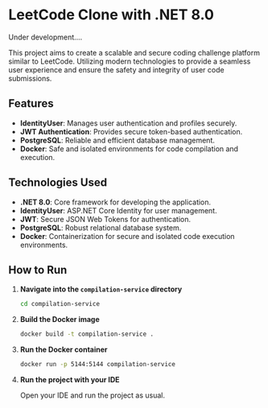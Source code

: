 # LeetCode Clone with .NET 8.0

Under development....

This project aims to create a scalable and secure coding challenge platform similar to LeetCode. Utilizing modern technologies to provide a seamless user experience and ensure the safety and integrity of user code submissions.

## Features

- **IdentityUser**: Manages user authentication and profiles securely.
- **JWT Authentication**: Provides secure token-based authentication.
- **PostgreSQL**: Reliable and efficient database management.
- **Docker**: Safe and isolated environments for code compilation and execution.

## Technologies Used

- **.NET 8.0**: Core framework for developing the application.
- **IdentityUser**: ASP.NET Core Identity for user management.
- **JWT**: Secure JSON Web Tokens for authentication.
- **PostgreSQL**: Robust relational database system.
- **Docker**: Containerization for secure and isolated code execution environments.

## How to Run

1. **Navigate into the `compilation-service` directory**

    ```bash
    cd compilation-service
    ```

2. **Build the Docker image**

    ```bash
    docker build -t compilation-service .
    ```

3. **Run the Docker container**

    ```bash
    docker run -p 5144:5144 compilation-service
    ```

4. **Run the project with your IDE**

    Open your IDE and run the project as usual.
